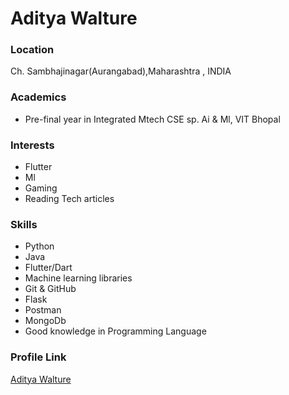 # Aditya Walture

### Location

Ch. Sambhajinagar(Aurangabad),Maharashtra , INDIA

### Academics

- Pre-final year in Integrated Mtech CSE sp. Ai & Ml, VIT Bhopal

### Interests

- Flutter
- Ml
- Gaming
- Reading Tech articles

### Skills

- Python
- Java
- Flutter/Dart
- Machine learning libraries
- Git & GitHub
- Flask
- Postman
- MongoDb
- Good knowledge in Programming Language


### Profile Link

[Aditya Walture](https://github.com/adityawalture)
